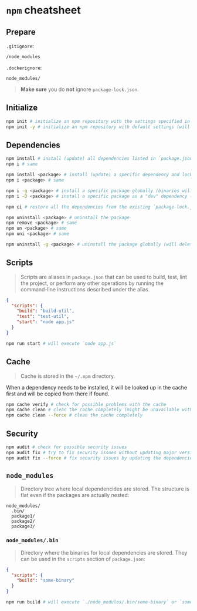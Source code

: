 # `npm` cheatsheet

## Prepare

`.gitignore`:

```
/node_modules
```

`.dockerignore`:

```
node_modules/
```

> **Make sure** you do **not** ignore `package-lock.json`.

## Initialize

```bash
npm init # initialize an npm repository with the settings specified in interactive mode
npm init -y # initialize an npm repository with default settings (will not ask anything)
```

## Dependencies

```bash
npm install # install (update) all dependencies listed in `package.json` and lock their versions in `package-lock.json`
npm i # same

npm install <package> # install (update) a specific dependency and lock its version in `package-lock.json`
npm i <package> # same

npm i -g <package> # install a specific package globally (binaries will be available everywhere if present)
npm i -D <package> # install a specific package as a "dev" dependency (will add the dependency to the `devDependencies` section in `package.json`)

npm ci # restore all the dependencies from the existing `package-lock.json`

npm uninstall <package> # uninstall the package
npm remove <package> # same
npm un <package> # same
npm uni <package> # same

npm uninstall -g <package> # uninstall the package globally (will delete the package from the global scope but will not affect the local installation)
```

## Scripts

> Scripts are aliases in `package.json` that can be used to build, test, lint the project, or perform any other operations by running the command-line instructions described under the alias.

```json
{
  "scripts": {
    "build": "build-util",
    "test": "test-util",
    "start": "node app.js"
  }
}
```

```bash
npm run start # will execute `node app.js`
```

## Cache

> Cache is stored in the `~/.npm` directory.

When a dependency needs to be installed, it will be looked up in the cache first and will be copied from there if found.

```bash
npm cache verify # check for possible problems with the cache
npm cache clean # clean the cache completely (might be unavailable without the `--force` option)
npm cache clean --force # clean the cache completely
```

## Security

```bash
npm audit # check for possible security issues
npm audit fix # try to fix security issues without updating major versions of the dependencies
npm audit fix --force # fix security issues by updating the dependencies even if they have breaking changes
```

## `node_modules`

> Directory tree where local dependencides are stored. The structure is flat even if the packages are actually nested:

```
node_modules/
  .bin/
  package1/
  package2/
  package3/
```

### `node_modules/.bin`

> Directory where the binaries for local dependencies are stored. They can be used in the `scripts` section of `package.json`:

```json
{
  "scripts": {
    "build": "some-binary"
  }
}
```

```bash
npm run build # will execute `./node_modules/.bin/some-binary` or `some-binary` if globally installed
```
